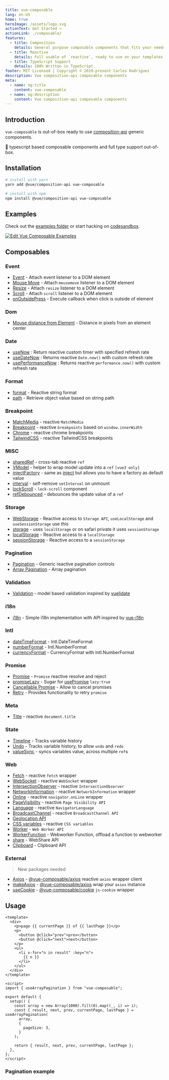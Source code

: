 ```yaml
---
title: vue-composable
lang: en-US
home: true
heroImage: /assets/logo.svg
actionText: Get Started →
actionLink: ./composable/
features:
  - title: Composition
    details: General purpose composable components that fits your needs.
  - title: Reactive
    details: Full usable of `reactive`, ready to use on your templates.
  - title: TypeScript Support
    details: 100% Written in TypeScript.
footer: MIT Licensed | Copyright © 2019-present Carlos Rodrigues
description: Vue composition-api composable components
meta:
  - name: og:title
    content: vue-composable
  - name: og:description
    content: Vue composition-api composable components
---
```


## Introduction

`vue-composable` is out-of-box ready to use [composition-api](https://github.com/vuejs/composition-api) generic components.

:100: typescript based composable components and full type support out-of-box.

## Installation

```bash
# install with yarn
yarn add @vue/composition-api vue-composable

# install with npm
npm install @vue/composition-api vue-composable
```

## Examples

Check out the [examples folder](examples) or start hacking on [codesandbox](https://codesandbox.io/s/vue-composable-examples-yuusf).

[![Edit Vue Composable Examples](https://codesandbox.io/static/img/play-codesandbox.svg)](https://codesandbox.io/s/vue-template-yuusf?fontsize=14)

## Composables

### Event

- [Event](composable/event/event) - Attach event listener to a DOM element
- [Mouse Move](composable/event/onMouseMove) - Attach `mousemove` listener to a DOM element
- [Resize](composable/event/onResize) - Attach `resize` listener to a DOM element
- [Scroll](composable/event/onScroll) - Attach `scroll` listener to a DOM element
- [onOutsidePress](composable/event/onOutsidePress) - Execute callback when click is outside of element

### Dom

- [Mouse distance from Element](https://pikax.me/vue-composable/composable/dom/mouseDistanceFromElement) - Distance in pixels from an element center

### Date

- [useNow](composable/date/now) : Return reactive custom timer with specified refresh rate
- [useDateNow](composable/date/dateNow) : Returns reactive `Date.now()` with custom refresh rate
- [usePerformanceNow](composable/date/performanceNow) : Returns reactive `performance.now()` with custom refresh rate

### Format

- [format](composable/format/format) - Reactive string format
- [path](composable/format/path) - Retrieve object value based on string path

### Breakpoint

- [MatchMedia](composable/breakpoint/matchMedia) - reactive `MatchMedia`
- [Breakpoint](composable/breakpoint/breakpoint) - reactive `breakpoints` based on `window.innerWidth`
- [Chrome](composable/breakpoint/breakpointChrome) - reactive chrome breakpoints
- [TailwindCSS](composable/breakpoint/breakpointTailwindCSS) - reactive TailwindCSS breakpoints

### MISC

- [sharedRef](composable/misc/sharedRef) - cross-tab reactive `ref`
- [VModel](composable/misc/vmodel) - helper to wrap model update into a `ref` `[vue3 only]`
- [injectFactory](composable/misc/injectFactory) - same as [inject](https://vue-composition-api-rfc.netlify.app/api.html#dependency-injection) but allows you to have a factory as default value
- [interval](composable/misc/interval) - self-remove `setInterval` on unmount
- [lockScroll](composable/misc/lockScroll) - `lock-scroll` component
- [refDebounced](composable/misc/refDebounced) - debounces the update value of a `ref`

### Storage

- [WebStorage](composable/storage/webStorage) - Reactive access to `Storage API`, `useLocalStorage` and `useSessionStorage` use this
- [storage](composable/storage/storage) - uses `localStorage` or on safari private it uses `sessionStorage`
- [localStorage](composable/storage/localStorage) - Reactive access to a `localStorage`
- [sessionStorage](composable/storage/sessionStorage) - Reactive access to a `sessionStorage`

### Pagination

- [Pagination](composable/pagination/pagination) - Generic reactive pagination controls
- [Array Pagination](composable/pagination/arrayPagination) - Array pagination

### Validation

- [Validation](composable/validation/validation) - model based validation inspired by [vuelidate](https://vuelidate.js.org/)

### i18n

- [i18n](composable/i18n/i18n) - Simple i18n implementation with API inspired by [vue-i18n](https://github.com/kazupon/vue-i18n)

### Intl

- [dateTimeFormat](composable/Intl/dateTimeFormat) - Intl.DateTimeFormat
- [numberFormat](composable/Intl/numberFormat) - Intl.NumberFormat
- [currencyFormat](composable/Intl/currencyFormat) - CurrencyFormat with Intl.NumberFormat

### Promise

- [Promise](composable/promise/promise) - `Promise` reactive resolve and reject
- [promiseLazy](composable/promise/promiseLazy) - Sugar for [usePromise](composable/promise/promise) `lazy:true`
- [Cancellable Promise](composable/promise/cancellablePromise) - Allow to cancel promises
- [Retry](composable/promise/retry) - Provides functionality to retry `promise`

### Meta

- [Title](composable/meta/title) - reactive `document.title`

### State

- [Timeline](composable/state/timeline) - Tracks variable history
- [Undo](composable/state/undo) - Tracks variable history, to allow `undo` and `redo`
- [valueSync](composable/state/valueSync) - syncs variables value, across multiple `ref`s

### Web

- [Fetch](composable/web/fetch) - reactive `fetch` wrapper
- [WebSocket](composable/web/webSocket) - reactive `WebSocket` wrapper
- [IntersectionObserver](composable/web/intersectionObserver) - reactive `IntersectionObserver`
- [NetworkInformation](composable/web/networkInformation) - reactive `NetworkInformation` wrapper
- [Online](<[composable/web](composable/web)/online>) - reactive `navigator.onLine` wrapper
- [PageVisibility](composable/web/pageVisibility) - reactive `Page Visibility API`
- [Language](composable/web/language) - reactive `NavigatorLanguage`
- [BroadcastChannel](composable/web/broadcastChannel) - reactive `BroadcastChannel API`
- [Geolocation API](composable/web/geolocation)
- [CSS variables](composable/web/cssVariables) - reactive `CSS variables`
- [Worker](composable/web/worker) - `Web Worker API`
- [WorkerFunction](composable/web/workerFunction) - Webworker Function, offload a function to webworker
- [share](composable/web/share) - WebShare API
- [Clipboard](https://pikax.me/vue-composable/composable/web/clipboard) - Clipboard API

### External

> New packages needed

- [Axios](composable/external/axios) - [@vue-composable/axios](https://www.npmjs.com/package/@vue-composable/axios) reactive `axios` wrapper client
- [makeAxios](composable/external/makeAxios) - [@vue-composable/axios](https://www.npmjs.com/package/@vue-composable/axios) wrap your `axios` instance
- [useCookie](https://pikax.me/vue-composable/composable/external/useCookie) - [@vue-composable/cookie](https://www.npmjs.com/package/@vue-composable/cookie) `js-cookie` wrapper

## Usage

```vue
<template>
  <div>
    <p>page {{ currentPage }} of {{ lastPage }}</p>
    <p>
      <button @click="prev">prev</button>
      <button @click="next">next</button>
    </p>
    <ul>
      <li v-for="n in result" :key="n">
        {{ n }}
      </li>
    </ul>
  </div>
</template>

<script>
import { useArrayPagination } from "vue-composable";

export default {
  setup() {
    const array = new Array(1000).fill(0).map((_, i) => i);
    const { result, next, prev, currentPage, lastPage } = useArrayPagination(
      array,
      {
        pageSize: 3,
      }
    );

    return { result, next, prev, currentPage, lastPage };
  },
};
</script>
```

### Pagination example

<array-pagination-example/>
